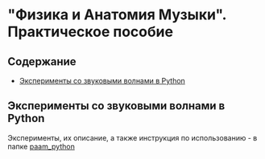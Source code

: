 # "Физика и Анатомия Музыки". Практическое пособие
## Содержание
- [Эксперименты со звуковыми волнами в Python](#эксперименты-со-звуковыми-волнами-в-python)

## Эксперименты со звуковыми волнами в Python
Эксперименты, их описание, а также инструкция по использованию - в папке [paam_python](paam_python)
